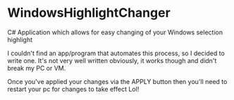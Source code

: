 # WindowsHighlightChanger
C# Application which allows for easy changing of your Windows selection highlight

I couldn't find an app/program that automates this process, so I decided to write one.
It's not very well written obviously, it works though and didn't break my PC or VM.

Once you've applied your changes via the APPLY button then you'll need to restart your pc for changes to take effect Lol!
